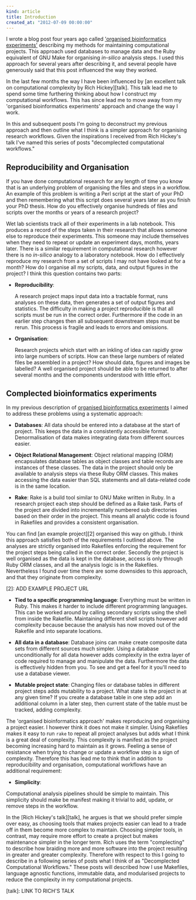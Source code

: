 ```yaml
---
kind: article
title: Introduction
created_at: "2012-07-09 00:00:00"
---
```


I wrote a blog post four years ago called ['organised bioinformatics
experiments'][1] describing my methods for maintaining computational projects.
This approach used databases to manage data and the Ruby equivalent of GNU Make
for organising *in-silico* analysis steps. I used this approach for several
years after describing it, and several people have generously said that this
post influenced the way they worked.

In the last few months the way I have been influenced by [an excellent talk on
computational complexity by Rich Hickey][talk]. This talk lead me to spend some
time furthering thinking about how I construct my computational workflows. This
has since lead me to move away from my 'organised bioinformatics experiments'
approach and change the way I work.

In this and subsequent posts I'm going to deconstruct my previous approach and
then outline what I think is a simpler approach for organising research
workflows. Given the inspirations I received from Rich Hickey's talk I've named
this series of posts "decomplected computational workflows."

[1]: /post/organised-bioinformatics-experiments/

## Reproducibility and Organisation

If you have done computational research for any length of time you know that is
an underlying problem of organising the files and steps in a workflow. An
example of this problem is writing a Perl script at the start of your PhD and
then remembering what this script does several years later as you finish your
PhD thesis. How do you effectively organise hundreds of files and scripts over
the months or years of a research project?

Wet lab scientists track all of their experiments in a lab notebook. This
produces a record of the steps taken in their research that allows someone else
to reproduce their experiments. This someone may include themselves when they
need to repeat or update an experiment days, months, years later. There is a
similar requirement in computational research however there is no *in-silico*
analogy to a laboratory notebook. How do I effectively reproduce my research
from a set of scripts I may not have looked at for a month? How do I organise
all my scripts, data, and output figures in the project? I think this question
contains two parts:

  * **Reproducibility**:

    A research project maps input data into a tractable format, runs analyses
    on these data, then generates a set of output figures and statistics. The
    difficulty in making a project reproducible is that all scripts must be run
    in the correct order. Furthermore if the code in an earlier step changes
    then all subsequent downstream steps must be rerun. This process is fragile
    and leads to errors and omissions.

  * **Organisation**:

    Research projects which start with an inkling of idea can rapidly grow into
    large numbers of scripts. How can these large numbers of related files be
    assembled in a project? How should data, figures and images be labelled? A
    well organised project should be able to be returned to after several
    months and the components understood with little effort.

## Complected bioinformatics experiments 

In my previous description of [organised bioinformatics experiments][1] I aimed
to address these problems using a systematic approach:

  * **Databases**: All data should be entered into a database at the start of
    project. This keeps the data in a consistently accessible format.
    Denormalisation of data makes integrating data from different sources
    easier.

  * **Object Relational Management**: Object relational mapping (ORM)
    encapsulates database tables as object classes and table records are
    instances of these classes. The data in the project should only be
    available to analysis steps via these Ruby ORM classes. This makes accessing
    the data easier than SQL statements and all data-related code is in the
    same location.

  * **Rake**: Rake is a build tool similar to GNU Make written in Ruby. In a
    research project each step should be defined as a Rake task. Parts of the
    project are divided into incrementally numbered sub directories based on
    their order in the project. This means all analytic code is found in
    Rakefiles and provides a consistent organisation.

You can find [an example project][2] organised this way on github. I think this
approach satisfies both of the requirements I outlined above. The analyses are
strictly organised into Rakefiles enforcing the requirement for the project
steps being called in the correct order. Secondly the project is well organised
as the data is kept in the database, access is only through Ruby ORM classes,
and all the analysis logic is in the Rakefiles. Nevertheless I found over time
there are some downsides to this approach, and that they originate from
complexity.

[2]: ADD EXAMPLE PROJECT URL

  * **Tied to a specific programming language**: Everything must be written in
    Ruby. This makes it harder to include different programming languages. This
    can be worked around by calling secondary scripts using the shell from
    inside the Rakefile. Maintaining different shell scripts however add
    complexity because because the analysis has now moved out of the Rakefile
    and into separate locations.

  * **All data in a database**: Database joins can make create composite data
    sets from different sources much simpler. Using a database unconditionally
    for all data however adds complexity in the extra layer of code required to
    manage and manipulate the data. Furthermore the data is effectively hidden
    from you. To see and get a feel for it you'll need to use a database
    viewer.

  * **Mutable project state**: Changing files or database tables in different
    project steps adds mutability to a project. What state is the project in at
    any given time? If you create a database table in one step add an
    additional column in a later step, then current state of the table must be
    tracked, adding complexity.

The 'organised bioinformatics approach' makes reproducing and organising a
project easier. I however think it does not make it simpler. Using Rakefiles
makes it easy to run `rake` to repeat all project analyses but adds what I
think is a great deal of complexity. This complexity is manifest as the project
becoming increasing hard to maintain as it grows. Feeling a sense of resistance
when trying to change or update a workflow step is a sign of complexity.
Therefore this has lead me to think that in addition to reproducibility and
organisation, computational workflows have an additional requirement:

  * **Simplicity**:

  Computational analysis pipelines should be simple to maintain. This
  simplicity should make be manifest making it trivial to add, update, or
  remove steps in the workflow.

In the [Rich Hickey's talk][talk], he argues is that we should prefer simple
over easy, as choosing tools that makes projects easier can lead to a trade off
in them become more complex to maintain. Choosing simpler tools, in contrast,
may require more effort to create a project but makes maintenance simpler in
the longer term. Rich uses the term "complecting" to describe how braiding more
and more software into the project resulting in greater and greater complexity.
Therefore with respect to this I going to describe in a following series of
posts what I think of as "Decomplected Computational Workflows." These posts
will described how I use Makefiles, language agnostic functions, immutable
data, and modularised projects to reduce the complexity in my computational
projects.

[talk]: LINK TO RICH'S TALK
